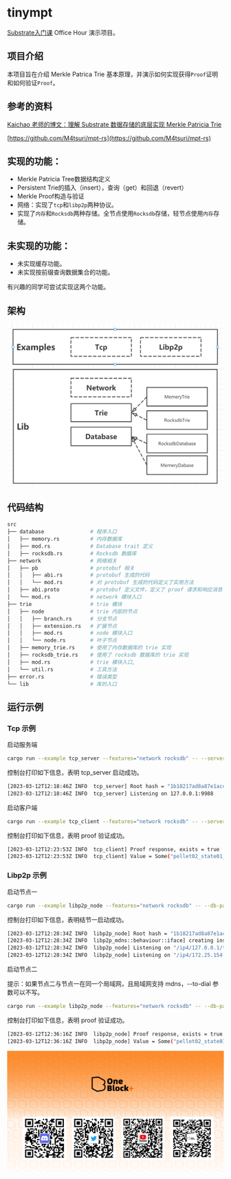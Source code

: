 # tinympt

[Substrate入门课](https://appbhteffsi3308.h5.xiaoeknow.com/p/course/video/v_63f32e14e4b0fc5d1234c8bd?product_id=p_638027c6e4b0fc5d1209ecac) Office Hour 演示项目。

## 项目介绍

本项目旨在介绍 Merkle Patrica Trie 基本原理，并演示如何实现获得`Proof`证明和如何验证`Proof`。

## 参考的资料

[Kaichao 老师的博文：理解 Substrate 数据存储的底层实现 Merkle Patricia Trie](https://zhuanlan.zhihu.com/p/113755342)

[https://github.com/M4tsuri/mpt-rs](https://github.com/M4tsuri/mpt-rs)

## 实现的功能：
- Merkle Patricia Tree数据结构定义
- Persistent Trie的插入（insert），查询（get）和回退（revert）
- Merkle Proof构造与验证
- 网络：实现了`tcp`和`libp2p`两种协议。
- 实现了`内存`和`Rocksdb`两种存储。全节点使用`Rocksdb`存储，轻节点使用`内存`存储。

## 未实现的功能：
- 未实现缓存功能。
- 未实现按前缀查询数据集合的功能。

有兴趣的同学可尝试实现这两个功能。

## 架构

![](img/arch.png)

## 代码结构

```sh
src
├── database               # 程序入口
│   ├── memory.rs          # 内存数据库
│   ├── mod.rs             # Database trait 定义
│   ├── rocksdb.rs         # Rocksdb 数据库
├── network                # 网络相关
│   ├── pb                 # protobuf 相关
│   │   ├── abi.rs         # protobuf 生成的代码
│   │   └── mod.rs         # 对 protobuf 生成的代码定义了实用方法
│   ├── abi.proto          # protobuf 定义文件，定义了 proof 请求和响应消息
│   └── mod.rs             # network 模块入口
├── trie                   # trie 模块
│   ├── node               # trie 内部的节点
│   │   ├── branch.rs      # 分支节点
│   │   ├── extension.rs   # 扩展节点
│   │   ├── mod.rs         # node 模块入口
│   │   └── node.rs        # 叶子节点
│   ├── memory_trie.rs     # 使用了内存数据库的 trie 实现
│   ├── rocksdb_trie.rs    # 使用了 rocksdb 数据库的 trie 实现
│   ├── mod.rs             # trie 模块入口, 
│   └── util.rs            # 工具方法
├── error.rs               # 错误类型
└── lib                    # 库的入口
```

## 运行示例

### Tcp 示例

启动服务端
```sh
cargo run --example tcp_server --features="network rocksdb" -- --server-addr=127.0.0.1:9988 --db-path=/tmp/tinympt_db
```
控制台打印如下信息，表明 tcp_server 启动成功。
```sh
[2023-03-12T12:18:46Z INFO  tcp_server] Root hash = "1b18217ad8a87e1accfdf7b3b1c4573985c932b711d6494db246e59fb884e952" #在客户端启动是这个 root hash 要用到
[2023-03-12T12:18:46Z INFO  tcp_server] Listening on 127.0.0.1:9988
```

启动客户端
```sh
cargo run --example tcp_client --features="network rocksdb" -- --server-addr=127.0.0.1:9988 --root-hash=1b18217ad8a87e1accfdf7b3b1c4573985c932b711d6494db246e59fb884e952 --key=pellet02_state01_key02
```
控制台打印如下信息，表明 proof 验证成功。
```sh
[2023-03-12T12:23:53Z INFO  tcp_client] Proof response, exists = true
[2023-03-12T12:23:53Z INFO  tcp_client] Value = Some("pellet02_state01_value02")
```

### Libp2p 示例

启动节点一
```sh
cargo run --example libp2p_node --features="network rocksdb" -- --db-path=/tmp/tinympt_db_01 --root-hash=1b18217ad8a87e1accfdf7b3b1c4573985c932b711d6494db246e59fb884e952 --key=pellet02_state01_key02
```
控制台打印如下信息，表明结节一启动成功。
```sh
[2023-03-12T12:28:34Z INFO  libp2p_node] Root hash = "1b18217ad8a87e1accfdf7b3b1c4573985c932b711d6494db246e59fb884e952"
[2023-03-12T12:28:34Z INFO  libp2p_mdns::behaviour::iface] creating instance on iface 172.25.154.157
[2023-03-12T12:28:34Z INFO  libp2p_node] Listening on "/ip4/127.0.0.1/tcp/34427" # 这个地址在节点二启动时可能要用到
[2023-03-12T12:28:34Z INFO  libp2p_node] Listening on "/ip4/172.25.154.157/tcp/34427" # 这个地址在节点二启动时可能要用到
```

启动节点二

提示：如果节点二与节点一在同一个局域网，且局域网支持 mdns，--to-dial 参数可以不写。
```sh
cargo run --example libp2p_node --features="network rocksdb" -- --db-path=/tmp/tinympt_db_02 --root-hash=1b18217ad8a87e1accfdf7b3b1c4573985c932b711d6494db246e59fb884e952 --key=pellet02_state01_key02 --to-dial=/ip4/127.0.0.1/tcp/34427 # --to-dial 是节点一的地址
```
控制台打印如下信息，表明 proof 验证成功。
```sh
[2023-03-12T12:36:16Z INFO  libp2p_node] Proof response, exists = true
[2023-03-12T12:36:16Z INFO  libp2p_node] Value = Some("pellet02_state01_value02")
```

![](img/substrate.png)

